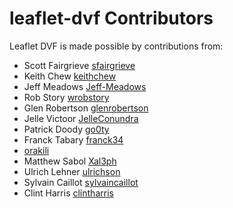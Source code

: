 leaflet-dvf Contributors
==================

Leaflet DVF is made possible by contributions from:

* Scott Fairgrieve [sfairgrieve](https://github.com/sfairgrieve)
* Keith Chew [keithchew](https://github.com/keithchew)
* Jeff Meadows [Jeff-Meadows](https://github.com/Jeff-Meadows)
* Rob Story [wrobstory](https://github.com/wrobstory)
* Glen Robertson [glenrobertson](https://github.com/glenrobertson)
* Jelle Victoor [JelleConundra](https://github.com/JelleConundra)
* Patrick Doody [go0ty](https://github.com/go0ty)
* Franck Tabary [franck34](https://github.com/franck34)
* [orakili](https://github.com/orakili)
* Matthew Sabol [Xal3ph](https://github.com/Xal3ph)
* Ulrich Lehner [ulrichson](https://github.com/ulrichson)
* Sylvain Caillot [sylvaincaillot](https://github.com/sylvaincaillot)
* Clint Harris [clintharris](https://github.com/clintharris)

